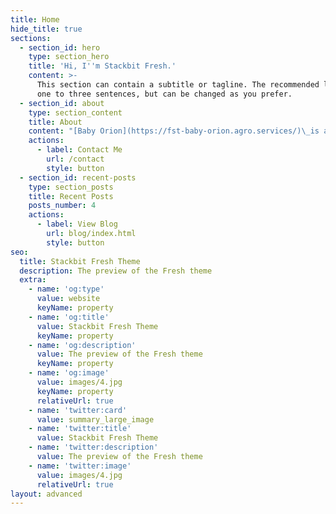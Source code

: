 ```yaml
---
title: Home
hide_title: true
sections:
  - section_id: hero
    type: section_hero
    title: 'Hi, I''m Stackbit Fresh.'
    content: >-
      This section can contain a subtitle or tagline. The recommended length is
      one to three sentences, but can be changed as you prefer.
  - section_id: about
    type: section_content
    title: About
    content: "[Baby Orion](https://fst-baby-orion.agro.services/)\_is a Django web application being developed by\_***FST APC Engineering’s Prototype and Tooling***\_team for the purpose of facilitating the analysis and reporting of Registration trials. The application consumes from the Postgres instance of\_***FST APC Engineering Data Systems***\_team’s ‘SCOUT Internal’ database. This database is synced with the SCOUT WLD server once per day.\n\n\n\nThe\_[development dashboard](https://fst-baby-orion-dev.agro.services/)\_is an Rshiny web application developed for the purpose of validating the database queries needed for the production application. The queries employed in Baby Orion are quite complex. Thus, this bookdown seeks to create transparency about the generation and use of the queries employed in the web application.\n"
    actions:
      - label: Contact Me
        url: /contact
        style: button
  - section_id: recent-posts
    type: section_posts
    title: Recent Posts
    posts_number: 4
    actions:
      - label: View Blog
        url: blog/index.html
        style: button
seo:
  title: Stackbit Fresh Theme
  description: The preview of the Fresh theme
  extra:
    - name: 'og:type'
      value: website
      keyName: property
    - name: 'og:title'
      value: Stackbit Fresh Theme
      keyName: property
    - name: 'og:description'
      value: The preview of the Fresh theme
      keyName: property
    - name: 'og:image'
      value: images/4.jpg
      keyName: property
      relativeUrl: true
    - name: 'twitter:card'
      value: summary_large_image
    - name: 'twitter:title'
      value: Stackbit Fresh Theme
    - name: 'twitter:description'
      value: The preview of the Fresh theme
    - name: 'twitter:image'
      value: images/4.jpg
      relativeUrl: true
layout: advanced
---
```

